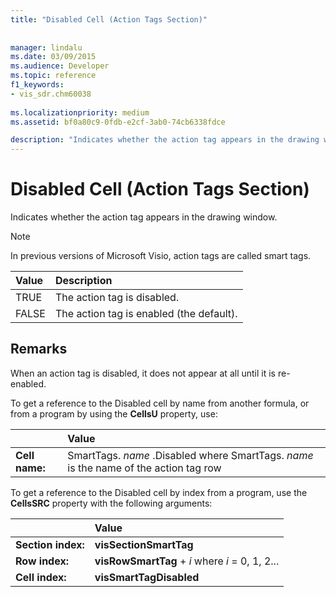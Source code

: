 ```yaml
---
title: "Disabled Cell (Action Tags Section)"
 
 
manager: lindalu
ms.date: 03/09/2015
ms.audience: Developer
ms.topic: reference
f1_keywords:
- vis_sdr.chm60038
 
ms.localizationpriority: medium
ms.assetid: bf0a80c9-0fdb-e2cf-3ab0-74cb6338fdce

description: "Indicates whether the action tag appears in the drawing window."
---
```


# Disabled Cell (Action Tags Section)

Indicates whether the action tag appears in the drawing window.
  
> [!NOTE]
> In previous versions of Microsoft Visio, action tags are called smart tags. 
  
|**Value**|**Description**|
|:-----|:-----|
| TRUE  <br/> | The action tag is disabled. |
| FALSE  <br/> | The action tag is enabled (the default). |
   
## Remarks

When an action tag is disabled, it does not appear at all until it is re-enabled. 
  
To get a reference to the Disabled cell by name from another formula, or from a program by using the **CellsU** property, use: 
  
||Value |
|:-----|:-----|
| **Cell name:**  <br/> | SmartTags.  *name*  .Disabled           where SmartTags. *name*  is the name of the action tag row  <br/> |
   
To get a reference to the Disabled cell by index from a program, use the **CellsSRC** property with the following arguments: 
  
||Value |
|:-----|:-----|
| **Section index:**  <br/> |**visSectionSmartTag** <br/> |
| **Row index:**  <br/> |**visRowSmartTag** +  *i*            where  *i*  = 0, 1, 2... |
| **Cell index:**  <br/> |**visSmartTagDisabled** <br/> |
   

